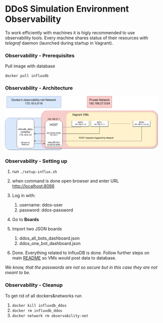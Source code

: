 # DDoS Simulation Environment Observability

To work efficiently with machines it is higly recommended to use observability tools. Every machine shares status of their resources with _telegraf_ daemon (launched during startup in Vagrant).

### Observability - Prerequisites

Pull image with database 

`docker pull influxdb`

### Observability - Architecture

![private_network_observability_schema](../img/private_network_observability.png)

### Observability - Setting up

1. run `./setup-influx.sh`
2. when command is done open browser and enter URL [http://localhost:8086](http://localhost:8086/signin)
3. Log in with:
   1. username: ddos-user
   2. password: ddos-password

4. Go to **Boards**
5. Import two JSON boards
   1. ddos_all_bots_dashboard.json
   2. ddos_one_bot_dashboard.json
6. Done. Everything related to InfluxDB is done. Follow further steps on main [README](../README.md) so VMs would post data to database.

_We know, that the passwords are not so secure but in this case they are not meant to be._


### Observability - Cleanup
To get rid of all dockers&networks run
1. `docker kill influxdb_ddos`
2. `docker rm influxdb_ddos`
3. `docker network rm observability-net`
